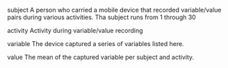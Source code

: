 subject
   A person who carried a mobile device that recorded variable/value pairs during 
   various activities. Tha subject runs from 1 through 30 

activity
  Activity during variable/value recording

variable
  The device captured a series of variables listed here.

value
  The mean of the captured variable per subject and activity.
